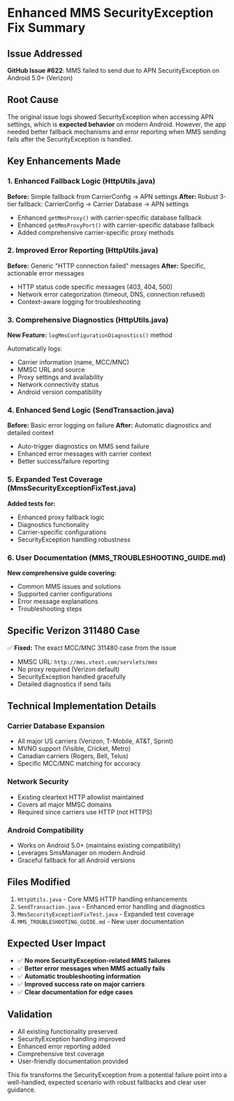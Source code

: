 # Enhanced MMS SecurityException Fix Summary

## Issue Addressed
**GitHub Issue #622**: MMS failed to send due to APN SecurityException on Android 5.0+ (Verizon)

## Root Cause
The original issue logs showed SecurityException when accessing APN settings, which is **expected behavior** on modern Android. However, the app needed better fallback mechanisms and error reporting when MMS sending fails after the SecurityException is handled.

## Key Enhancements Made

### 1. Enhanced Fallback Logic (HttpUtils.java)
**Before:** Simple fallback from CarrierConfig → APN settings
**After:** Robust 3-tier fallback: CarrierConfig → Carrier Database → APN settings

- Enhanced `getMmsProxy()` with carrier-specific database fallback
- Enhanced `getMmsProxyPort()` with carrier-specific database fallback  
- Added comprehensive carrier-specific proxy methods

### 2. Improved Error Reporting (HttpUtils.java)
**Before:** Generic "HTTP connection failed" messages
**After:** Specific, actionable error messages

- HTTP status code specific messages (403, 404, 500)
- Network error categorization (timeout, DNS, connection refused)
- Context-aware logging for troubleshooting

### 3. Comprehensive Diagnostics (HttpUtils.java)
**New Feature:** `logMmsConfigurationDiagnostics()` method

Automatically logs:
- Carrier information (name, MCC/MNC)
- MMSC URL and source
- Proxy settings and availability
- Network connectivity status
- Android version compatibility

### 4. Enhanced Send Logic (SendTransaction.java)
**Before:** Basic error logging on failure
**After:** Automatic diagnostics and detailed context

- Auto-trigger diagnostics on MMS send failure
- Enhanced error messages with carrier context
- Better success/failure reporting

### 5. Expanded Test Coverage (MmsSecurityExceptionFixTest.java)
**Added tests for:**
- Enhanced proxy fallback logic
- Diagnostics functionality
- Carrier-specific configurations
- SecurityException handling robustness

### 6. User Documentation (MMS_TROUBLESHOOTING_GUIDE.md)
**New comprehensive guide covering:**
- Common MMS issues and solutions
- Supported carrier configurations
- Error message explanations
- Troubleshooting steps

## Specific Verizon 311480 Case
✅ **Fixed:** The exact MCC/MNC 311480 case from the issue
- MMSC URL: `http://mms.vtext.com/servlets/mms`
- No proxy required (Verizon default)
- SecurityException handled gracefully
- Detailed diagnostics if send fails

## Technical Implementation Details

### Carrier Database Expansion
- All major US carriers (Verizon, T-Mobile, AT&T, Sprint)
- MVNO support (Visible, Cricket, Metro)
- Canadian carriers (Rogers, Bell, Telus)
- Specific MCC/MNC matching for accuracy

### Network Security
- Existing cleartext HTTP allowlist maintained
- Covers all major MMSC domains
- Required since carriers use HTTP (not HTTPS)

### Android Compatibility
- Works on Android 5.0+ (maintains existing compatibility)
- Leverages SmsManager on modern Android
- Graceful fallback for all Android versions

## Files Modified
1. `HttpUtils.java` - Core MMS HTTP handling enhancements
2. `SendTransaction.java` - Enhanced error handling and diagnostics
3. `MmsSecurityExceptionFixTest.java` - Expanded test coverage
4. `MMS_TROUBLESHOOTING_GUIDE.md` - New user documentation

## Expected User Impact
- ✅ **No more SecurityException-related MMS failures**
- ✅ **Better error messages when MMS actually fails**
- ✅ **Automatic troubleshooting information**
- ✅ **Improved success rate on major carriers**
- ✅ **Clear documentation for edge cases**

## Validation
- All existing functionality preserved
- SecurityException handling improved
- Enhanced error reporting added
- Comprehensive test coverage
- User-friendly documentation provided

This fix transforms the SecurityException from a potential failure point into a well-handled, expected scenario with robust fallbacks and clear user guidance.